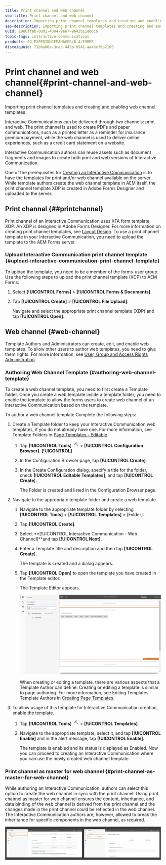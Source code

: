 ```yaml
---
title: Print channel and web channel
seo-title: Print channel and web channel
description: Importing print channel templates and creating and enabling web channel templates
seo-description: Importing print channel templates and creating and enabling web channel templates
uuid: 19e6ffab-00d2-4084-9ee7-9643b11eb6c6
topic-tags: interactive-communications
products: SG_EXPERIENCEMANAGER/6.4/FORMS
discoiquuid: 71bba66a-3cac-445b-9941-aa4bcf9b2160
---
```


# Print channel and web channel{#print-channel-and-web-channel}

Importing print channel templates and creating and enabling web channel templates

Interactive Communications can be delivered through two channels: print and web. The print channel is used to create PDFs and paper communications, such as a printed letter as a reminder for insurance premium payment, while the web channel is used to deliver online experiences, such as a credit card statement on a website.

Interactive Communication authors can reuse assets such as document fragments and images to create both print and web versions of Interactive Communication.

One of the prerequisites for [Creating an Interactive Communication](../../forms/using/create-interactive-communication.md) is to have the templates for print and/or web channel available on the server. While template authors create the web channel template in AEM itself, the print channel template XDP is created in Adobe Forms Designer and uploaded to the server.

## Print channel {##printchannel}

Print channel of an Interactive Communication uses XFA form template, XDP. An XDP is designed in Adobe Forms Designer. For more information on creating print channel templates, see [Layout Design](../../forms/using/layout-design-details.md). To use a print channel template in your Interactive Communication, you need to upload the template to the AEM Forms server.

### Upload Interactive Communication print channel template {#upload-interactive-communication-print-channel-template}

To upload the template, you need to be a member of the forms-user group. Use the following steps to upload the print channel template (XDP) to AEM Forms:

1. Select **[!UICONTROL Forms]** > **[!UICONTROL Forms & Documents]**.  

1. Tap **[!UICONTROL Create]** > **[!UICONTROL File Upload]**.

   Navigate and select the appropriate print channel template (XDP) and tap **[!UICONTROL Open]**.

## Web channel {#web-channel}

Template Authors and Administrators can create, edit, and enable web templates. To allow other users to author web templates, you need to give them rights. For more information, see [User, Group and Access Rights Administration](../../sites/administering/using/user-group-ac-admin.md).

### Authoring Web Channel Template {#authoring-web-channel-template}

To create a web channel template, you need to first create a Template folder. Once you create a web template inside a template folder, you need to enable the template to allow the forms users to create web channel of an Interactive Communication based on the template.

To author a web channel template Complete the following steps:

1. Create a Template folder to keep your Interactive Communication web templates, if you do not already have one. For more information, see Template Folders in [Page Templates - Editable](../../sites/developing/using/page-templates-editable.md).

    1. Tap **[!UICONTROL Tools]** ![](assets/tools-1.png) > **[!UICONTROL Configuration Browser]**. **[!UICONTROL]**
    1. In the Configuration Browser page, tap **[!UICONTROL Create]**. 
    1. In the Create Configuration dialog, specify a title for the folder, check **[!UICONTROL Editable Templates]**, and tap ****[!UICONTROL Create]****.

       The Folder is created and listed in the Configuration Browser page.

1. Navigate to the appropriate template folder and create a web template.

    1. Navigate to the appropriate template folder by selecting **[!UICONTROL Tools]** > **[!UICONTROL Templates]** &gt; [Folder].
    1. Tap **[!UICONTROL Create]**.
    1. Select **[!UICONTROL Interactive Communication - Web Channel]**and tap **[!UICONTROL Next]**. 
    1. Enter a Template title and description and then tap **[!UICONTROL Create]**.

       The template is created and a dialog appears. 
    
    1. Tap **[!UICONTROL Open]** to open the template you have created in the Template editor.

       The Template Editor appears. 
    
       ![](assets/webchanneltemplate.png)    
    
       When creating or editing a template, there are various aspects that a Template Author can define. Creating or editing a template is similar to page authoring. For more information, see Editing Templates - Template Authors in [Creating Page Templates](../../sites/authoring/using/templates.md).

1. To allow usage of this template for Interactive Communication creation, enable the template.

    1. Tap **[!UICONTROL Tools]** ![](assets/tools-1.png) > **[!UICONTROL Templates]**.
    1. Navigate to the appropriate template, select it, and tap **[!UICONTROL Enable]** and in the alert message, tap **[!UICONTROL Enable]**.

       The template is enabled and its status is displayed as Enabled. Now you can proceed to creating an Interactive Communication where you can use the newly created web channel template.

### Print channel as master for web channel {#print-channel-as-master-for-web-channel}

While authoring an Interactive Communication, authors can select this option to create the web channel in sync with the print channel. Using print channel as master for web channel ensures the content, inheritance, and data binding of the web channel is derived from the print channel and the changes made in the print channel could be reflected in the web channel. The Interactive Communication authors are, however, allowed to break the inheritance for specific components in the web channel, as required.

![](assets/printweb_2-2.png)

